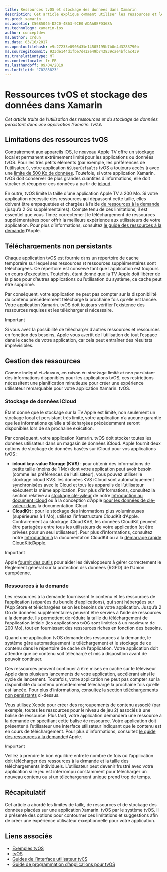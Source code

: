 ```yaml
---
title: Ressources tvOS et stockage des données dans Xamarin
description: Cet article explique comment utiliser les ressources et le stockage de données persistant dans une application tvOS créée avec Xamarin. Il aborde le stockage de données iCloud et les ressources à la demande.
ms.prod: xamarin
ms.assetid: C56B5046-D2C0-4B63-9CE0-ADAA0EFD368A
ms.technology: xamarin-ios
author: conceptdev
ms.author: crdun
ms.date: 03/16/2017
ms.openlocfilehash: e9c27233e0905435e14505195b7b0e4d3283790b
ms.sourcegitcommit: 933de144d1fbe7d412e49b743839cae4bfcac439
ms.translationtype: MT
ms.contentlocale: fr-FR
ms.lasthandoff: 09/04/2019
ms.locfileid: "70283823"
---
```

# <a name="tvos-resources-and-data-storage-in-xamarin"></a>Ressources tvOS et stockage des données dans Xamarin

_Cet article traite de l’utilisation des ressources et du stockage de données persistant dans une application Xamarin. tvOS._

<a name="tvOS-Resource-Limitations" />

## <a name="tvos-resource-limitations"></a>Limitations des ressources tvOS

Contrairement aux appareils iOS, le nouveau Apple TV offre un stockage local et permanent extrêmement limité pour les applications ou données tvOS. Pour les très petits éléments (par exemple, les préférences de l’utilisateur), votre application `NSUserDefaults` tvOS a toujours accès à avec une [limite de 500 Ko de données](https://forums.developer.apple.com/message/50696#50696). Toutefois, si votre application Xamarin. tvOS doit conserver de plus grandes quantités d’informations, elle doit stocker et récupérer ces données à partir de [icloud](#iCloud-Data-Storage).

En outre, tvOS limite la taille d’une application Apple TV à 200 Mo. Si votre application nécessite des ressources qui dépassent cette taille, elles doivent être empaquetées et chargées à l’aide [de ressources à la demande](#On-Demand-Resources) (jusqu’à 2 Go supplémentaires). Compte tenu de ces limitations, il est essentiel que vous Timez correctement le téléchargement de ressources supplémentaires pour offrir la meilleure expérience aux utilisateurs de votre application. Pour plus d’informations, consultez [le guide des ressources à la demande](https://developer.apple.com/library/prerelease/tvos/documentation/FileManagement/Conceptual/On_Demand_Resources_Guide/index.html#//apple_ref/doc/uid/TP40015083)d’Apple.

<a name="Non-Persistent-Downloads" />

## <a name="non-persistent-downloads"></a>Téléchargements non persistants

Chaque application tvOS est fournie dans un répertoire de cache temporaire sur lequel ses ressources et ressources supplémentaires sont téléchargées. Ce répertoire est conservé tant que l’application est toujours en cours d’exécution. Toutefois, étant donné que la TV Apple doit libérer de la place pour d’autres applications ou l’utilisation du système, ce cache peut être supprimé.

Par conséquent, votre application ne peut pas compter sur la disponibilité du contenu précédemment téléchargé la prochaine fois qu’elle est lancée. Votre application Xamarin. tvOS doit toujours vérifier l’existence des ressources requises et les télécharger si nécessaire.

> [!IMPORTANT]
> Si vous avez la possibilité de télécharger d’autres ressources et ressources en fonction des besoins, Apple vous avertit de l’utilisation de tout l’espace dans le cache de votre application, car cela peut entraîner des résultats imprévisibles.




<a name="Managing-Resources" />

## <a name="managing-resources"></a>Gestion des ressources

Comme indiqué ci-dessus, en raison du stockage limité et non persistant des informations disponibles pour les applications tvOS, ces restrictions nécessitent une planification minutieuse pour créer une expérience utilisateur remarquable pour votre application Xamarin. tvOS.

<a name="iCloud-Data-Storage" />

### <a name="icloud-data-storage"></a>Stockage de données iCloud

Étant donné que le stockage sur la TV Apple est limité, non seulement un stockage local et persistant très limité, votre application n’a aucune garantie que les informations qu’elle a téléchargées précédemment seront disponibles lors de sa prochaine exécution.

Par conséquent, votre application Xamarin. tvOS doit stocker toutes les données utilisateur dans un magasin de données iCloud. Apple fournit deux options de stockage de données basées sur iCloud pour vos applications tvOS :

- **icloud key-value Storage (KVS)** : pour obtenir des informations de petite taille (moins de 1 Mo) dont votre application peut avoir besoin (comme les préférences de l’utilisateur), vous pouvez utiliser le stockage icloud KVS. les données KVS iCloud sont automatiquement synchronisées avec le Cloud et tous les appareils de l’utilisateur exécutent la même application. Pour plus d’informations, consultez la section relative au [stockage clé-valeur](~/ios/data-cloud/introduction-to-icloud.md) de notre [Introduction au document icloud](~/ios/data-cloud/introduction-to-icloud.md) ou à la conception d’Apple [pour les données de clé-valeur dans](https://developer.apple.com/library/prerelease/tvos/documentation/General/Conceptual/iCloudDesignGuide/Chapters/DesigningForKey-ValueDataIniCloud.html#//apple_ref/doc/uid/TP40012094-CH7) la documentation iCloud.
- **CloudKit** : pour le stockage des informations plus volumineuses (supérieures à 1 Mo), utilisez l’infrastructure CloudKit d’Apple. Contrairement au stockage iCloud KVS, les données CloudKit peuvent être partagées entre tous les utilisateurs de votre application (et être privées pour un seul utilisateur). Pour plus d’informations, consultez notre [Introduction à](~/ios/data-cloud/intro-to-cloudkit.md) la documentation CloudKit ou à la [démarrage rapide CloudKit](https://developer.apple.com/library/prerelease/tvos/documentation/DataManagement/Conceptual/CloudKitQuickStart/Introduction/Introduction.html#//apple_ref/doc/uid/TP40014987)d’Apple.

> [!IMPORTANT]
> Apple [fournit des outils](https://developer.apple.com/support/allowing-users-to-manage-data/) pour aider les développeurs à gérer correctement le Règlement général sur la protection des données (RGPD) de l’Union européenne.

<a name="On-Demand-Resources" />

### <a name="on-demand-resources"></a>Ressources à la demande

Les ressources à la demande fournissent le contenu et les ressources de l’application (séparées du bundle d’applications), qui sont hébergées sur l’App Store et téléchargées selon les besoins de votre application. Jusqu’à 2 Go de données supplémentaires peuvent être servies à l’aide de ressources à la demande. Ils permettent de réduire la taille du téléchargement de l’application initiale (les applications tvOS sont limitées à un maximum de 200 Mo), tout en fournissant des ressources riches en fonction des besoins.

Quand une application tvOS demande des ressources à la demande, le système gère automatiquement le téléchargement et le stockage de ce contenu dans le répertoire de cache de l’application. Votre application doit attendre que ce contenu soit téléchargé et mis à disposition avant de pouvoir continuer.

Ces ressources peuvent continuer à être mises en cache sur le téléviseur Apple dans plusieurs lancements de votre application, accélérant ainsi le cycle de lancement. Toutefois, votre application ne peut pas compter sur la disponibilité du contenu précédemment téléchargé la prochaine fois qu’elle est lancée. Pour plus d’informations, consultez la section [téléchargements non persistants](#Non-Persistent-Downloads) ci-dessus.

Vous utilisez Xcode pour créer des regroupements de contenu associé (par exemple, toutes les ressources pour le niveau de jeu 2) associés à une balise de ressource. Plus tard, votre application demandera une ressource à la demande en spécifiant cette balise de ressource. Votre application doit présenter à l’utilisateur une interface utilisateur indiquant que le contenu est en cours de téléchargement. Pour plus d’informations, consultez [le guide des ressources à la demande](https://developer.apple.com/library/prerelease/tvos/documentation/FileManagement/Conceptual/On_Demand_Resources_Guide/index.html#//apple_ref/doc/uid/TP40015083)d’Apple.

> [!IMPORTANT]
> Veillez à prendre le bon équilibre entre le nombre de fois où l’application doit télécharger des ressources à la demande et la taille des téléchargements individuels. L’utilisateur peut devenir frustré avec votre application si le jeu est interrompu constamment pour télécharger un nouveau contenu ou si un téléchargement unique prend trop de temps.




<a name="Summary" />

## <a name="summary"></a>Récapitulatif

Cet article a abordé les limites de taille, de ressources et de stockage des données placées sur une application Xamarin. tvOS par le système tvOS. Il a présenté des options pour contourner ces limitations et suggestions afin de créer une expérience utilisateur exceptionnelle pour votre application.



## <a name="related-links"></a>Liens associés

- [Exemples tvOS](https://docs.microsoft.com/samples/browse/?products=xamarin&term=Xamarin.iOS+tvOS)
- [tvOS](https://developer.apple.com/tvos/)
- [Guides de l’interface utilisateur tvOS](https://developer.apple.com/tvos/human-interface-guidelines/)
- [Guide de programmation d’applications pour tvOS](https://developer.apple.com/library/prerelease/tvos/documentation/General/Conceptual/AppleTV_PG/)
